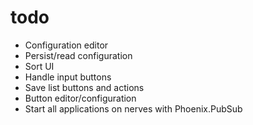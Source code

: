 # todo

- Configuration editor
- Persist/read configuration
- Sort UI
- Handle input buttons
- Save list buttons and actions
- Button editor/configuration
- Start all applications on nerves with Phoenix.PubSub

